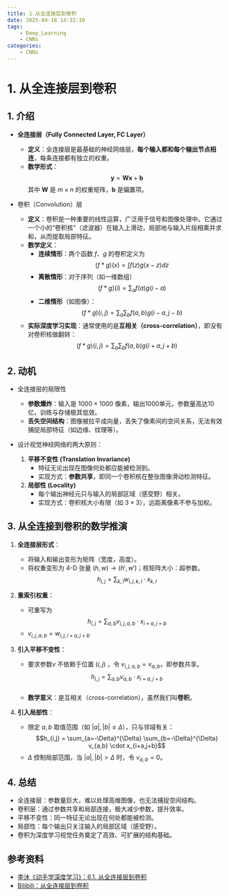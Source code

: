 ```yaml
---
title: 1.从全连接层到卷积
date: 2025-04-18 14:32:10
tags:
    - Deep_Learning
    - CNNs
categories:
    - CNNs
---
```

# 1. 从全连接层到卷积

## 1. 介绍

- **全连接层（Fully Connected Layer, FC Layer）**
	- **定义**：全连接层是最基础的神经网络层，**每个输入都和每个输出节点相连**，每条连接都有独立的权重。
	- **数学形式**：
	    $$\mathbf{y} = \mathbf{W}\mathbf{x} + \mathbf{b}$$
	    其中 $\mathbf{W}$ 是 $m \times n$ 的权重矩阵，$\mathbf{b}$ 是偏置项。
        
- 卷积（Convolution）层
	- **定义**：卷积是一种重要的线性运算，广泛用于信号和图像处理中。它通过一个小的“卷积核”（滤波器）在输入上滑动，局部地与输入片段相乘并求和，从而提取局部特征。
	- **数学定义**：
	    - **连续情形**：两个函数 $f$、$g$ 的卷积定义为
	        $$(f * g)(x) = \int f(z)g(x-z)dz$$
	    - **离散情形**：对于序列（如一维数组）
	        $$(f * g)(i) = \sum_a f(a)g(i-a)$$
	    - **二维情形**（如图像）：
	        $$(f * g)(i, j) = \sum_a \sum_b f(a, b)g(i-a, j-b)$$
	- **实际深度学习实现**：通常使用的是**互相关（cross-correlation）**，即没有对卷积核做翻转：
	    $$(f * g)(i, j) = \sum_a \sum_b f(a, b)g(i+a, j+b)$$

## 2. 动机

-  全连接层的局限性
	- **参数爆炸**：输入是 $1000 \times 1000$ 像素，输出1000单元，参数量高达10亿，训练与存储极其低效。
	- **丢失空间结构**：图像被拉平成向量，丢失了像素间的空间关系，无法有效捕捉局部特征（如边缘、纹理等）。
	
- 设计视觉神经网络的两大原则：
	1. **平移不变性 (Translation Invariance)**
	    - 特征无论出现在图像何处都应能被检测到。
	    - 实现方式：**参数共享**，即同一个卷积核在整张图像滑动检测特征。
	2. **局部性 (Locality)**
	    - 每个输出神经元只与输入的局部区域（感受野）相关。
	    - 实现方式：卷积核大小有限（如 $3\times3$），远距离像素不参与加权。

## 3. 从全连接到卷积的数学推演

1. **全连接层形式**：
	- 将输入和输出变形为矩阵（宽度，高度）。
	- 将权重变形为 4-D 张量 $(h, w) \to (h', w')$；核矩阵大小：超参数。
	    $$h_{i,j} = \sum_{k,l} w_{i,j,k,l} \cdot x_{k,l}$$
2. **重索引权重**：
	- 可重写为
	    $$h_{i,j} = \sum_{a,b} v_{i,j,a,b} \cdot x_{i+a, j+b}$$
	- $v_{i,j,a,b} = w_{i,j,i+a,j+b}$

3. **引入平移不变性**：
	- 要求参数$v$ 不依赖于位置 $(i,j)$ ，令 $v_{i,j,a,b} = v_{a,b}$，即参数共享。
	    $$h_{i,j} = \sum_{a,b} v_{a,b} \cdot x_{i+a,j+b}$$​
	- **数学意义**：是互相关（cross-correlation），虽然我们叫**卷积**。

4. **引入局部性**：
	- 限定 $a, b$ 取值范围（如 $|a|, |b| \leq \Delta$），只与邻域有关：
	    $$h_{i,j} = \sum_{a=-\Delta}^{\Delta} \sum_{b=-\Delta}^{\Delta} v_{a,b} \cdot x_{i+a,j+b}$$
	- $\Delta$ 控制局部范围，当 $|a|, |b| > \Delta$ 时，令 $v_{a,b} = 0$。

## 4. 总结

- 全连接层：参数量巨大，难以处理高维图像，也无法捕捉空间结构。
- 卷积层：通过参数共享和局部连接，极大减少参数，提升效率。
- 平移不变性：同一特征无论出现在何处都能被检测。
- 局部性：每个输出只关注输入的局部区域（感受野）。
- 卷积为深度学习视觉任务奠定了高效、可扩展的结构基础。


## 参考资料

- [李沐《动手学深度学习》：6.1. 从全连接层到卷积](https://zh.d2l.ai/chapter_convolutional-neural-networks/why-conv.html)
- [Bilibili：从全连接层到卷积](https://www.bilibili.com/video/BV1L64y1m7Nh)